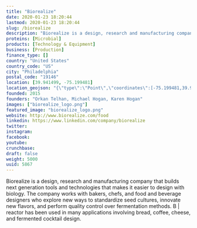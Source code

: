 ```yaml
---
title: "Biorealize"
date: 2020-01-23 18:20:44
lastmod: 2020-01-23 18:20:44
slug: /biorealize
description: "Biorealize is a design, research and manufacturing company that builds next generation tools and technologies that makes it easier to design with biology. The company works with bakers, chefs, and food and beverage designers who explore new ways to standardize seed cultures, innovate new flavors, and perform quality control over fermentation methods. B | reactor has been used in many applications involving bread, coffee, cheese, and fermented cocktail design."
proteins: [Microbial]
products: [Technology & Equipment]
business: [Production]
finance_type: []
country: "United States"
country_code: "US"
city: "Philadelphia"
postal_code: "19146"
location: [39.941499, -75.199481]
location_geojson: "{\"type\":\"Point\",\"coordinates\":[-75.199481,39.941499]}"
founded: 2015
founders: "Orkan Telhan, Michael Hogan, Karen Hogan"
images: ["biorealize_logo.png"]
featured_image: "biorealize_logo.png"
website: http://www.biorealize.com/food
linkedin: https://www.linkedin.com/company/biorealize
twitter: 
instagram: 
facebook: 
youtube: 
crunchbase: 
draft: false
weight: 5000
uuid: 5867
---
```

Biorealize is a design, research and manufacturing company that builds next generation tools and technologies that makes it easier to design with biology. The company works with bakers, chefs, and food and beverage designers who explore new ways to standardize seed cultures, innovate new flavors, and perform quality control over fermentation methods. B | reactor has been used in many applications involving bread, coffee, cheese, and fermented cocktail design.
